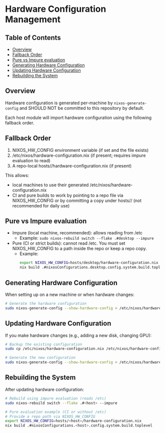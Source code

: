 # Hardware Configuration Management

## Table of Contents
- [Overview](#overview)
- [Fallback Order](#fallback-order)
- [Pure vs Impure evaluation](#pure-vs-impure-evaluation)
- [Generating Hardware Configuration](#generating-hardware-configuration)
- [Updating Hardware Configuration](#updating-hardware-configuration)
- [Rebuilding the System](#rebuilding-the-system)

## Overview

Hardware configuration is generated per-machine by `nixos-generate-config` and SHOULD NOT be committed to this repository by default.

Each host module will import hardware configuration using the following fallback order.

## Fallback Order

1. NIXOS_HW_CONFIG environment variable (if set and the file exists)
2. /etc/nixos/hardware-configuration.nix (if present; requires impure evaluation to read)
3. A repo-local hosts/<name>/hardware-configuration.nix (if present)

This allows:
- local machines to use their generated /etc/nixos/hardware-configuration.nix
- CI and pure builds to work by pointing to a repo file via NIXOS_HW_CONFIG or by committing a copy under hosts/<name>/ (not recommended for daily use)

## Pure vs Impure evaluation

- Impure (local machine, recommended): allows reading from /etc
  - Example: `sudo nixos-rebuild switch --flake .#desktop --impure`
- Pure (CI or strict builds): cannot read /etc. You must set NIXOS_HW_CONFIG to a path inside the repo or keep a repo copy.
  - Example:
    ```bash
    export NIXOS_HW_CONFIG=hosts/desktop/hardware-configuration.nix
    nix build .#nixosConfigurations.desktop.config.system.build.toplevel
    ```

## Generating Hardware Configuration

When setting up on a new machine or when hardware changes:

```bash
# Generate the hardware configuration
sudo nixos-generate-config --show-hardware-config > /etc/nixos/hardware-configuration.nix
```

## Updating Hardware Configuration

If you make hardware changes (e.g., adding a new disk, changing GPU):

```bash
# Backup the existing configuration
sudo cp /etc/nixos/hardware-configuration.nix /etc/nixos/hardware-configuration.nix.backup

# Generate the new configuration
sudo nixos-generate-config --show-hardware-config > /etc/nixos/hardware-configuration.nix
```

## Rebuilding the System

After updating hardware configuration:

```bash
# Rebuild using impure evaluation (reads /etc)
sudo nixos-rebuild switch --flake .#<host> --impure

# Pure evaluation example (CI or without /etc)
# Provide a repo path via NIXOS_HW_CONFIG
export NIXOS_HW_CONFIG=hosts/<host>/hardware-configuration.nix
nix build .#nixosConfigurations.<host>.config.system.build.toplevel
```
